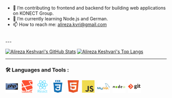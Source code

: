 - 🔭 I’m contributing to frontend and backend for building web applications on KONECT Group.
- 🌱 I’m currently learning Node.js and German.
- 📫 How to reach me: <a href="mailto:alireza.kvri@gmail.com">alireza.kvri@gmail.com</a>

<!--
- 👯 I’m looking to collaborate on German companies
- 🤔 I’m looking for help with ...
- 💬 Ask me about ...
- 😄 Pronouns: ...
- ⚡ Fun fact: ...
-->

<br />
---



[![Alireza Keshvari's GitHub Stats](https://github-readme-stats.vercel.app/api?username=alirezakeshvari&show_icons=true&include_all_commits=true&theme=tokyonight&count_private=true&line_height=40)](https://github.com/alirezakeshvari/alirezakeshvari)
[![Alireza Keshvari's Top Langs](https://github-readme-stats.vercel.app/api/top-langs/?username=sinadalvand&langs_count=5&theme=tokyonight&exclude_repo=SocketCpp,alirezakeshvari.github.io,DeveloperSite)](https://github.com/alirezakeshvari/alirezakeshvari)


---

### :hammer_and_wrench: Languages and Tools :
<div>
  <img src="https://github.com/devicons/devicon/blob/master/icons/php/php-original.svg" title="PHP" alt="php" width="40" height="40"/>&nbsp;
  <img src="https://github.com/devicons/devicon/blob/master/icons/laravel/laravel-plain-wordmark.svg" title="Laravel" alt="Laravel" width="40" height="40"/>&nbsp;
  <img src="https://github.com/devicons/devicon/blob/master/icons/react/react-original-wordmark.svg" title="React" alt="React" width="40" height="40"/>&nbsp;
  <img src="https://github.com/devicons/devicon/blob/master/icons/css3/css3-plain-wordmark.svg"  title="CSS3" alt="CSS" width="40" height="40"/>&nbsp;
  <img src="https://github.com/devicons/devicon/blob/master/icons/html5/html5-original.svg" title="HTML5" alt="HTML" width="40" height="40"/>&nbsp;
  <img src="https://github.com/devicons/devicon/blob/master/icons/javascript/javascript-original.svg" title="JavaScript" alt="JavaScript" width="40" height="40"/>&nbsp;
  <img src="https://github.com/devicons/devicon/blob/master/icons/mysql/mysql-original-wordmark.svg" title="MySQL"  alt="MySQL" width="40" height="40"/>&nbsp;
  <img src="https://github.com/devicons/devicon/blob/master/icons/nodejs/nodejs-original-wordmark.svg" title="NodeJS" alt="NodeJS" width="40" height="40"/>&nbsp;
  <img src="https://github.com/devicons/devicon/blob/master/icons/git/git-original-wordmark.svg" title="Git" **alt="Git" width="40" height="40"/>
</div>
